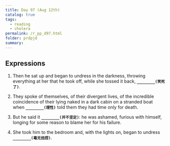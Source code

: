 ```yaml
---
title: Day 97 (Aug 12th)
catalog: true
tags: 
  - reading
  - cholera
permalink: /r_pp_d97.html
folder: prdpjd
summary: 
---
```


## Expressions

1.  Then he sat up and began to undress in the darkness, throwing everything at her that he took off, while she tossed it back, <b data-toggle="tooltip" data-original-title="{{site.data.answers.97_a}}">`________(笑死了)`</b>.

2.  They spoke of themselves, of their divergent lives, of the incredible coincidence of their lying naked in a dark cabin on a stranded boat when <b data-toggle="tooltip" data-original-title="{{site.data.answers.97_b}}">`________(理性)`</b> told them they had time only for death.

3.  But he said it <b data-toggle="tooltip" data-original-title="{{site.data.answers.97_c}}">`________(并不坚定)`</b>: he was ashamed, furious with himself, longing for some reason to blame her for his failure.

4.  She took him to the bedroom and, with the lights on, began to undress <b data-toggle="tooltip" data-original-title="{{site.data.answers.97_d}}">`________(毫无扭捏)`</b>.
